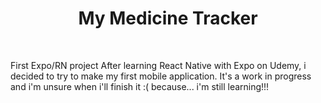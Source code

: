 
<div align="center">
  	<h1>
    	My Medicine Tracker
  	</h1>
	<br/>
</div>

First Expo/RN project
After learning React Native with Expo on Udemy, i decided to try to make my first mobile application. It's a work in progress and i'm unsure when i'll finish it :( because... i'm still learning!!!
